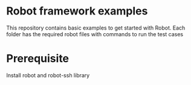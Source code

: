 # Robot framework examples

This repository contains basic examples to get started with Robot.
Each folder has the required robot files with commands to run the test cases

# Prerequisite
Install robot and robot-ssh library
